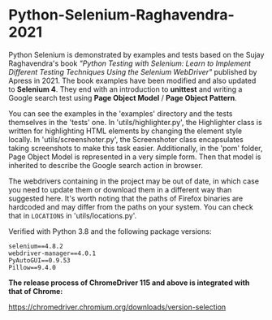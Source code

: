 # Python-Selenium-Raghavendra-2021

Python Selenium is demonstrated by examples and tests based on the Sujay Raghavendra's book *"Python Testing with Selenium: Learn to Implement Different Testing Techniques Using the Selenium WebDriver"* published by Apress in 2021. The book examples have been modified and also updated to **Selenium 4**. They end with an introduction to **unittest** and writing a Google search test using **Page Object Model** / **Page Object Pattern**.

You can see the examples in the 'examples' directory and the tests themselves in the 'tests' one. In 'utils/highlighter.py', the Highlighter class is written for highlighting HTML elements by changing the element style locally. In 'utils/screenshoter.py', the Screenshoter class encapsulates taking screenshots to make this task easier. Additionally, in the 'pom' folder, Page Object Model is represented in a very simple form. Then that model is inherited to describe the Google search action in browser.

The webdrivers containing in the project may be out of date, in which case you need to update them or download them in a different way than suggested here. It's worth noting that the paths of Firefox binaries are hardcoded and may differ from the paths on your system. You can check that in `LOCATIONS` in 'utils/locations.py'.

Verified with Python 3.8 and the following package versions: 
```
selenium==4.8.2
webdriver-manager==4.0.1
PyAutoGUI==0.9.53
Pillow==9.4.0
```

**The release process of ChromeDriver 115 and above is integrated with that of Chrome:** 

https://chromedriver.chromium.org/downloads/version-selection
